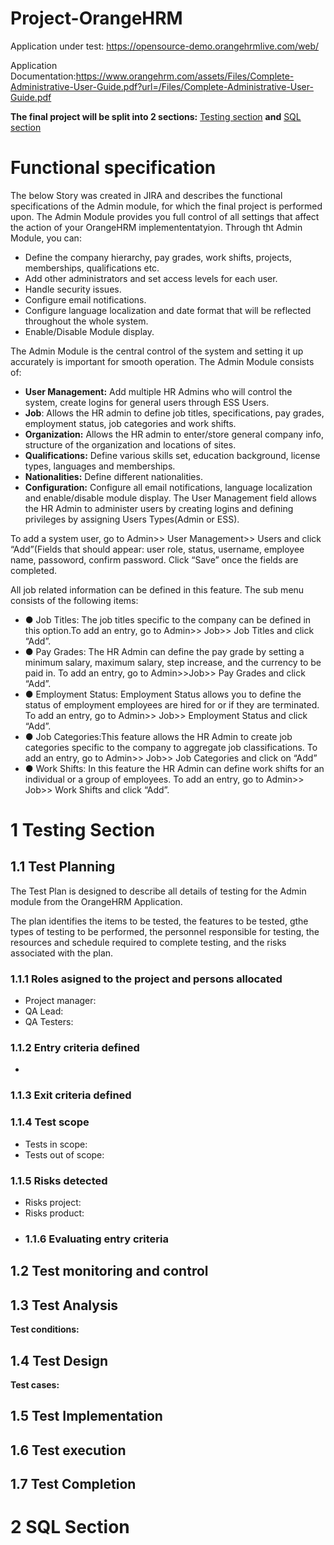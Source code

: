 # Project-OrangeHRM
Application under test: https://opensource-demo.orangehrmlive.com/web/

 Application Documentation:https://www.orangehrm.com/assets/Files/Complete-Administrative-User-Guide.pdf?url=/Files/Complete-Administrative-User-Guide.pdf
 
**The final project will be split into 2 sections:** [Testing section]() **and** [SQL section]()

# Functional specification
The below Story was created in JIRA and describes the functional specifications of the Admin module, for which the final project is performed upon.
The Admin Module provides you full control of all settings that affect the action of your OrangeHRM implemententatyion. Through tht Admin Module, you can:
*  Define the company hierarchy, pay grades, work shifts, projects, memberships, qualifications etc.
*  Add other administrators and set access levels for each user.
*  Handle security issues.
*  Configure email notifications.
*  Configure language localization and date format that will be reflected throughout the whole system.
*  Enable/Disable Module display.

The Admin Module is the central control of the system and setting it up accurately is important for smooth 
operation.
The Admin Module consists of:
* **User Management:** Add multiple HR Admins who will control the system, create logins for general users 
through ESS Users.
* **Job**: Allows the HR admin to define job titles, specifications, pay grades, employment status, job categories 
and work shifts.
* **Organization:** Allows the HR admin to enter/store general company info, structure of the organization and 
locations of sites.
* **Qualifications:** Define various skills set, education background, license types, languages and memberships.
* **Nationalities:** Define different nationalities.
* **Configuration:** Configure all email notifications, language localization and enable/disable module display.
The User Management field allows the HR Admin to administer users by creating logins and defining privileges by assigning Users Types(Admin or ESS).

To add a system user,  go to Admin>> User Management>> Users and click “Add”(Fields that should appear: user role, status, username, employee name, passoword, confirm password.  Click “Save” once the fields are completed.

All job related information can be defined in this feature. The sub menu consists of the following items:
* ● Job Titles: The job titles specific to the company can be defined in this option.To add an entry, go to Admin>> Job>> Job Titles and click “Add”.
* ● Pay Grades: The HR Admin can define the pay grade by setting a minimum salary, maximum salary, step increase, and the 
currency to be paid in. To add an entry, go to Admin>>Job>> Pay Grades and click “Add”.
* ● Employment Status: Employment Status allows you to define the status of employment employees are hired for or if they are 
terminated. To add an entry, go to Admin>> Job>> Employment Status and click “Add”.
* ● Job Categories:This feature allows the HR Admin to create job categories specific to the company to aggregate job 
classifications. To add an entry, go to Admin>> Job>> Job Categories and click on “Add”
* ● Work Shifts: In this feature the HR Admin can define work shifts for an individual or a group of employees. To add an 
entry, go to Admin>> Job>> Work Shifts and click “Add”.



# 1 Testing Section
## 1.1 Test Planning
The Test Plan is designed to describe all details of testing for the Admin module from the OrangeHRM Application.

The plan identifies the items to be tested, the features to be tested, gthe types of testing to be performed, the personnel responsible for testing, the resources and schedule required to complete testing, and the risks associated with the plan.

### 1.1.1 Roles asigned to the project and persons allocated
* Project manager:
* QA Lead:
* QA Testers:

### 1.1.2 Entry criteria defined
* 
### 1.1.3 Exit criteria defined
### 1.1.4 Test scope
* Tests in scope:
* Tests out of scope:
### 1.1.5 Risks detected
* Risks project:
* Risks product:
* ### 1.1.6 Evaluating entry criteria
## 1.2 Test monitoring and control
## 1.3 Test Analysis
**Test conditions:**
## 1.4 Test Design
**Test cases:**
## 1.5 Test Implementation

## 1.6 Test execution
## 1.7 Test Completion
# 2 SQL Section

